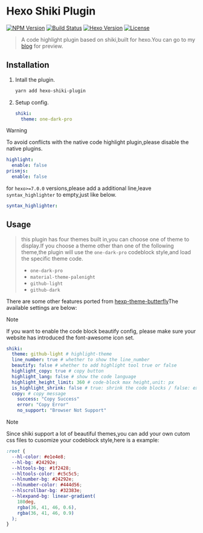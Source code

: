 # Hexo Shiki Plugin

<p align="left">
  <a href="https://www.npmjs.com/package/hexo-shiki-plugin"
    ><img
      src="https://img.shields.io/npm/v/hexo-shiki-plugin.svg?style=flat-square&colorB=51C838"
      alt="NPM Version"
  /></a>
  <a
    href="https://github.com/nova1751/hexo-shiki-plugin/actions/workflows/publish.yml"
    ><img
      src="https://img.shields.io/github/actions/workflow/status/nova1751/hexo-shiki-plugin/publish.yml?style=flat-square"
      alt="Build Status"
  /></a>
  <a
    href="https://github.com/hexojs/hexo/releases"
    ><img
      src="https://img.shields.io/badge/hexo-5.3.0+-0e83c"
      alt="Hexo Version"
  /></a>
  <a href="https://github.com/nova1751/hexo-shiki-plugin/blob/main/LICENSE"
    ><img
      src="https://img.shields.io/badge/license-MIT-brightgreen.svg?style=flat-square"
      alt="License"
  /></a>
</p>

> A code highlight plugin based on shiki,built for hexo.You can go to my [blog](https://refrain.cf) for preview.

## Installation

1. Intall the plugin.
   ```bash
   yarn add hexo-shiki-plugin
   ```
2. Setup config.
   ```yml
   shiki:
     theme: one-dark-pro
   ```

> [!WARNING]
> To avoid conflicts with the native code highlight plugin,please disable the native plugins.
>
> ```yml
> highlight:
>   enable: false
> prismjs:
>   enable: false
> ```
>
> for `hexo>=7.0.0` versions,please add a additional line,leave `syntax_highlighter` to empty,just like below.
>
> ```yml
> syntax_highlighter:
> ```

## Usage

> this plugin has four themes built in,you can choose one of theme to display.If you choose a theme other than one of the following theme,the plugin will use the `one-dark-pro` codeblock style,and load the specific theme code.
>
> - `one-dark-pro`
> - `material-theme-palenight`
> - `github-light`
> - `github-dark`

There are some other features ported from [hexp-theme-butterfly](https://github.com/jerryc127/hexo-theme-butterfly.git)The available settings are below:

> [!NOTE]
> If you want to enable the code block beautify config, please make sure your website has introduced the font-awesome icon set.

```yml
shiki:
  theme: github-light # highlight-theme
  line_number: true # whether to show the line_number
  beautify: false # whether to add highlight tool true or false
  highlight_copy: true # copy button
  highlight_lang: false # show the code language
  highlight_height_limit: 360 # code-block max height,unit: px
  is_highlight_shrink: false # true: shrink the code blocks / false: expand the code blocks | none: expand code blocks and hide the button
  copy: # copy message
    success: "Copy Success"
    error: "Copy Error"
    no_support: "Browser Not Support"
```

> [!NOTE]
> Since shiki support a lot of beautiful themes,you can add your own cutom css files to cusomize your codeblock style,here is a example:

```css
:root {
  --hl-color: #e1e4e8;
  --hl-bg: #24292e;
  --hltools-bg: #1f2428;
  --hltools-color: #c5c5c5;
  --hlnumber-bg: #24292e;
  --hlnumber-color: #444d56;
  --hlscrollbar-bg: #32383e;
  --hlexpand-bg: linear-gradient(
    180deg,
    rgba(36, 41, 46, 0.6),
    rgba(36, 41, 46, 0.9)
  );
}
```
